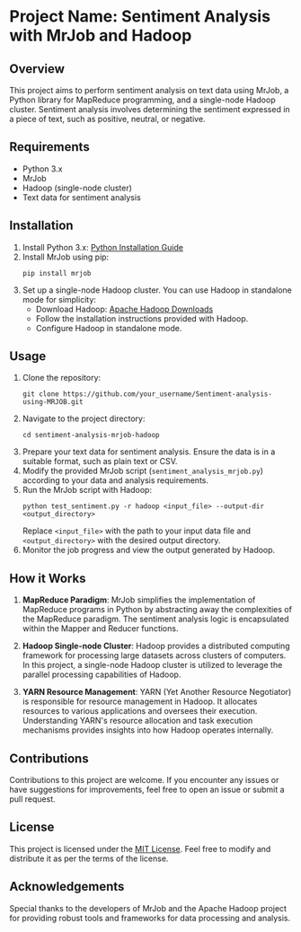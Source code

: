 # Project Name: Sentiment Analysis with MrJob and Hadoop

## Overview
This project aims to perform sentiment analysis on text data using MrJob, a Python library for MapReduce programming, and a single-node Hadoop cluster. Sentiment analysis involves determining the sentiment expressed in a piece of text, such as positive, neutral, or negative.

## Requirements
- Python 3.x
- MrJob
- Hadoop (single-node cluster)
- Text data for sentiment analysis

## Installation
1. Install Python 3.x: [Python Installation Guide](https://www.python.org/downloads/)
2. Install MrJob using pip:
   ```
   pip install mrjob
   ```
3. Set up a single-node Hadoop cluster. You can use Hadoop in standalone mode for simplicity:
   - Download Hadoop: [Apache Hadoop Downloads](https://hadoop.apache.org/releases.html)
   - Follow the installation instructions provided with Hadoop.
   - Configure Hadoop in standalone mode.
   
## Usage
1. Clone the repository:
   ```
   git clone https://github.com/your_username/Sentiment-analysis-using-MRJOB.git
   ```
2. Navigate to the project directory:
   ```
   cd sentiment-analysis-mrjob-hadoop
   ```
3. Prepare your text data for sentiment analysis. Ensure the data is in a suitable format, such as plain text or CSV.
4. Modify the provided MrJob script (`sentiment_analysis_mrjob.py`) according to your data and analysis requirements.
5. Run the MrJob script with Hadoop:
   ```
   python test_sentiment.py -r hadoop <input_file> --output-dir <output_directory>
   ```
   Replace `<input_file>` with the path to your input data file and `<output_directory>` with the desired output directory.
6. Monitor the job progress and view the output generated by Hadoop.

## How it Works
1. **MapReduce Paradigm**: MrJob simplifies the implementation of MapReduce programs in Python by abstracting away the complexities of the MapReduce paradigm. The sentiment analysis logic is encapsulated within the Mapper and Reducer functions.
   
2. **Hadoop Single-node Cluster**: Hadoop provides a distributed computing framework for processing large datasets across clusters of computers. In this project, a single-node Hadoop cluster is utilized to leverage the parallel processing capabilities of Hadoop.

3. **YARN Resource Management**: YARN (Yet Another Resource Negotiator) is responsible for resource management in Hadoop. It allocates resources to various applications and oversees their execution. Understanding YARN's resource allocation and task execution mechanisms provides insights into how Hadoop operates internally.

## Contributions
Contributions to this project are welcome. If you encounter any issues or have suggestions for improvements, feel free to open an issue or submit a pull request.

## License
This project is licensed under the [MIT License](LICENSE). Feel free to modify and distribute it as per the terms of the license.

## Acknowledgements
Special thanks to the developers of MrJob and the Apache Hadoop project for providing robust tools and frameworks for data processing and analysis.

